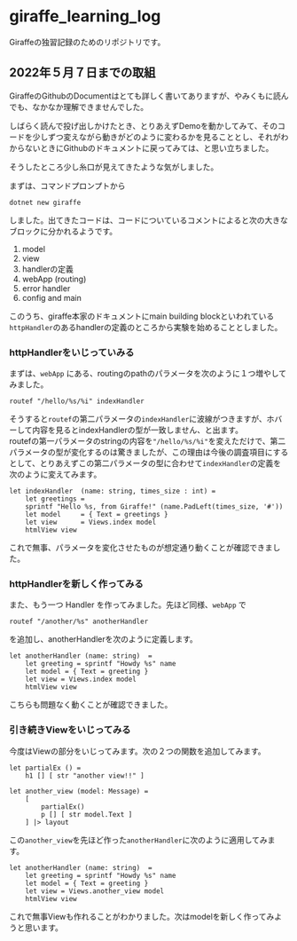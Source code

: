 # giraffe_learning_log
Giraffeの独習記録のためのリポジトリです。
## 2022年５月７日までの取組
GiraffeのGithubのDocumentはとても詳しく書いてありますが、やみくもに読んでも、なかなか理解できませんでした。  

しばらく読んで投げ出しかけたとき、とりあえずDemoを動かしてみて、そのコードを少しずつ変えながら動きがどのように変わるかを見ることとし、それがわからないときにGithubのドキュメントに戻ってみては、と思い立ちました。  

そうしたところ少し糸口が見えてきたような気がしました。  

まずは、コマンドプロンプトから

    dotnet new giraffe
    
しました。出てきたコードは、コードについているコメントによると次の大きなブロックに分かれるようです。

1. model
1. view
1. handlerの定義
1. webApp (routing)
1. error handler
1. config and main  

このうち、giraffe本家のドキュメントにmain building blockといわれている`httpHandler`のあるhandlerの定義のところから実験を始めることとしました。

### httpHandlerをいじっていみる

まずは、`webApp` にある、routingのpathのパラメータを次のように１つ増やしてみました。

    routef "/hello/%s/%i" indexHandler  

そうすると`routef`の第二パラメータの`indexHandler`に波線がつきますが、ホバーして内容を見るとindexHandlerの型が一致しません、と出ます。  
routefの第一パラメータのstringの内容を`"/hello/%s/%i"`を変えただけで、第二パラメータの型が変化するのは驚きましたが、この理由は今後の調査項目にするとして、とりあえずこの第二パラメータの型に合わせて`indexHandler`の定義を次のように変えてみます。  

    let indexHandler  (name: string, times_size : int) =  
        let greetings =   
        sprintf "Hello %s, from Giraffe!" (name.PadLeft(times_size, '#'))  
        let model     = { Text = greetings }  
        let view      = Views.index model  
        htmlView view

これで無事、パラメータを変化させたものが想定通り動くことが確認できました。

### httpHandlerを新しく作ってみる

また、もう一つ Handler を作ってみました。先ほど同様、`webApp` で

    routef "/another/%s" anotherHandler

を追加し、anotherHandlerを次のように定義します。

    let anotherHandler (name: string)  =  
        let greeting = sprintf "Howdy %s" name  
        let model = { Text = greeting }  
        let view = Views.index model  
        htmlView view  

こちらも問題なく動くことが確認できました。
### 引き続きViewをいじってみる

今度はViewの部分をいじってみます。次の２つの関数を追加してみます。

    let partialEx () =
        h1 [] [ str "another view!!" ]

    let another_view (model: Message) =
        [
            partialEx()
            p [] [ str model.Text ]
        ] |> layout

この`another_view`を先ほど作った`anotherHandler`に次のように適用してみます。

    let anotherHandler (name: string)  =
        let greeting = sprintf "Howdy %s" name
        let model = { Text = greeting }
        let view = Views.another_view model
        htmlView view

これで無事Viewも作れることがわかりました。次はmodelを新しく作ってみようと思います。